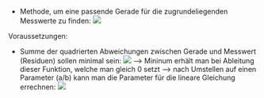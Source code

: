 - Methode, um eine passende Gerade für die zugrundeliegenden Messwerte zu finden:
![](Pasted%20image%2020240530105452.png)

Voraussetzungen:
- Summe der quadrierten Abweichungen zwischen Gerade und Messwert (Residuen) sollen minimal sein:
![](Pasted%20image%2020240530105743.png)
--> Mininum erhält man bei Ableitung dieser Funktion, welche man gleich 0 setzt
--> nach Umstellen auf einen Parameter (a/b) kann man die Parameter für die lineare Gleichung errechnen:
![](Pasted%20image%2020240530105953.png)

